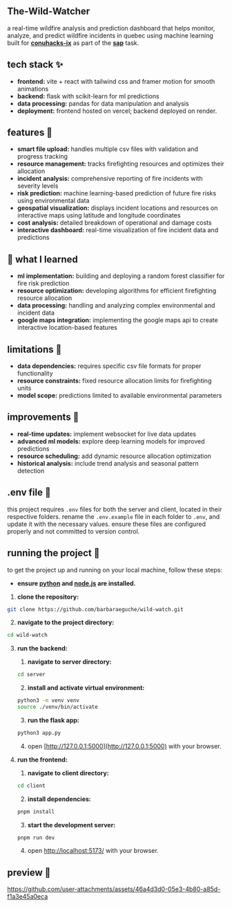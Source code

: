 ## The-Wild-Watcher
a real-time wildfire analysis and prediction dashboard that helps monitor, analyze, and predict wildfire incidents in
quebec using machine learning built for [**conuhacks-ix**](https://drive.google.com/file/d/1THw9CLQd4ynGZGwxXhtVPb1ZpVTQxTZ8/view) as part of the [**sap**](https://www.sap.com/canada/index.html) task.

## tech stack ✨
- **frontend:** vite + react with tailwind css and framer motion for smooth animations
- **backend:** flask with scikit-learn for ml predictions
- **data processing:** pandas for data manipulation and analysis
- **deployment:** frontend hosted on vercel; backend deployed on render.

## features 👾
- **smart file upload:** handles multiple csv files with validation and progress tracking
- **resource management:** tracks firefighting resources and optimizes their allocation
- **incident analysis:** comprehensive reporting of fire incidents with severity levels
- **risk prediction:** machine learning-based prediction of future fire risks using environmental data
- **geospatial visualization:** displays incident locations and resources on interactive maps using latitude and longitude coordinates
- **cost analysis:** detailed breakdown of operational and damage costs
- **interactive dashboard:** real-time visualization of fire incident data and predictions

## 💭 what I learned
- **ml implementation:** building and deploying a random forest classifier for fire risk prediction
- **resource optimization:** developing algorithms for efficient firefighting resource allocation
- **data processing:** handling and analyzing complex environmental and incident data
- **google maps integration:** implementing the google maps api to create interactive location-based features

## limitations 🚨
- **data dependencies:** requires specific csv file formats for proper functionality
- **resource constraints:** fixed resource allocation limits for firefighting units
- **model scope:** predictions limited to available environmental parameters

## improvements 🌱
- **real-time updates:** implement websocket for live data updates
- **advanced ml models:** explore deep learning models for improved predictions
- **resource scheduling:** add dynamic resource allocation optimization
- **historical analysis:** include trend analysis and seasonal pattern detection

## .env file 📄
this project requires `.env` files for both the server and client, located in their respective folders. rename the
`.env.example` file in each folder to `.env`, and update it with the necessary values. ensure these files are configured
properly and not committed to version control.

## running the project 🏁
to get the project up and running on your local machine, follow these steps:

- **ensure [python](https://www.python.org/downloads/) and [node.js](https://nodejs.org/en) are installed.**
1. **clone the repository:**
```bash
git clone https://github.com/barbaraeguche/wild-watch.git
```

2. **navigate to the project directory:**
```bash
cd wild-watch
```

3. **run the backend:**
    1. **navigate to server directory:**
   ```bash
   cd server
   ```
    2. **install and activate virtual environment:**
   ```bash
   python3 -m venv venv
   source ./venv/bin/activate
   ```
    3. **run the flask app:**
   ```bash
   python3 app.py
   ```
    4. open [http://127.0.0.1:5000](http://127.0.0.1:5000) with your browser.

4. **run the frontend:**
    1. **navigate to client directory:**
   ```bash
   cd client
   ```
    2. **install dependencies:**
   ```bash
   pnpm install
   ```
    3. **start the development server:**
   ```bash
   pnpm run dev
   ```
    4. open [http://localhost:5173/](http://localhost:5173/) with your browser.

## preview 📸
https://github.com/user-attachments/assets/46a4d3d0-05e3-4b80-a85d-f1a3e45a0eca
